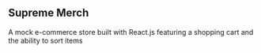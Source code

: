 ## Supreme Merch
A mock e-commerce store built with React.js featuring a shopping cart and the ability to sort items
